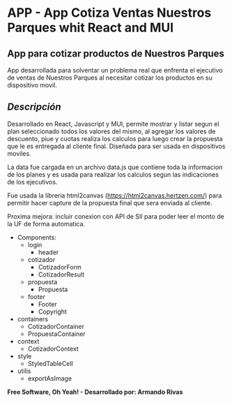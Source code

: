 # APP - App Cotiza Ventas Nuestros Parques whit React and MUI
## App para cotizar productos de Nuestros Parques
App desarrollada para solventar un problema real que enfrenta el ejecutivo de ventas de Nuestros Parques al necesitar cotizar los productos en su dispositivo movil.
## _Descripción_
Desarrollado en React, Javascript y MUI, permite mostrar y listar segun el plan seleccionado todos los valores del mismo, al agregar los valores de descuento, piue y cuotas realiza los calculos para luego crear la propuesta que le es entregada al cliente final. Diseñada para ser usada en dispositivos moviles. 

La data fue cargada en un archivo data.js que contiene toda la informacion de los planes y es usada para realizar los calculos segun las indicaciones de los ejecutivos.

Fue usada la libreria html2canvas (https://html2canvas.hertzen.com/) para permitir hacer capture de la propuesta final que sera enviada al cliente.

Proxima mejora: incluir conexion con API de SII para poder leer el monto de la UF de forma automatica.

- Components:
  - login
    - header
  - cotizador
    - CotizadorForm
    - CotizadorResult
  - propuesta
    - Propuesta
  - footer
    - Footer
    - Copyright
- containers
  - CotizadorContainer
  - PropuestaContainer
- context
  - CotizadorContext
- style
  - StyledTableCell
- utilis
  - exportAsImage


**Free Software, Oh Yeah! -  Desarrollado por: Armando Rivas**